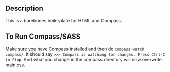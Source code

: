 ## Description
This is a barebones boilerplate for HTML and Compass.

## To Run Compass/SASS
Make sure you have Compass installed and then do `compass watch compass/`. It should say `>>> Compass is watching for changes. Press Ctrl-C to Stop`. And what you change in the compass directory will now overwrite main.css.
